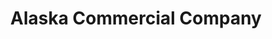 ---
title: "Alaska Commercial Company"
url: /utqiagvik/alaska-commercial-company/
shop: supermarket
---